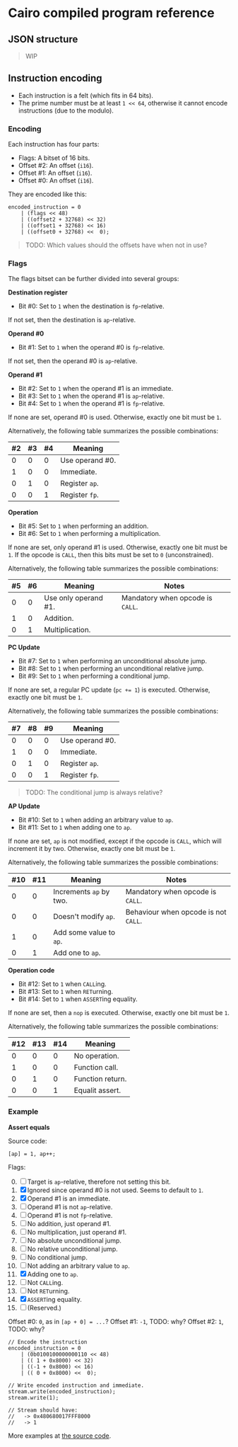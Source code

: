 # Cairo compiled program reference

## JSON structure

> WIP

## Instruction encoding

  - Each instruction is a felt (which fits in 64 bits).
  - The prime number must be at least `1 << 64`, otherwise it cannot encode instructions (due to the modulo).

### Encoding

Each instruction has four parts:

  - Flags: A bitset of 16 bits.
  - Offset #2: An offset (`i16`).
  - Offset #1: An offset (`i16`).
  - Offset #0: An offset (`i16`).

They are encoded like this:

    encoded_instruction = 0
        | (flags << 48)
        | ((offset2 + 32768) << 32)
        | ((offset1 + 32768) << 16)
        | ((offset0 + 32768) <<  0);

> TODO: Which values should the offsets have when not in use?

### Flags

The flags bitset can be further divided into several groups:

**Destination register**

  - Bit #0: Set to `1` when the destination is `fp`-relative.

If not set, then the destination is `ap`-relative.

**Operand #0**

  - Bit #1: Set to `1` when the operand #0 is `fp`-relative.

If not set, then the operand #0 is `ap`-relative.

**Operand #1**

  - Bit #2: Set to `1` when the operand #1 is an immediate.
  - Bit #3: Set to `1` when the operand #1 is `ap`-relative.
  - Bit #4: Set to `1` when the operand #1 is `fp`-relative.

If none are set, operand #0 is used. Otherwise, exactly one bit must be `1`.

Alternatively, the following table summarizes the possible combinations:

| #2 | #3 | #4 |     Meaning     |
|----|----|----|-----------------|
|  0 |  0 |  0 | Use operand #0. |
|  1 |  0 |  0 | Immediate.      |
|  0 |  1 |  0 | Register `ap`.  |
|  0 |  0 |  1 | Register `fp`.  |

**Operation**

  - Bit #5: Set to `1` when performing an addition.
  - Bit #6: Set to `1` when performing a multiplication.

If none are set, only operand #1 is used. Otherwise, exactly one bit must be `1`.
If the opcode is `CALL`, then this bits must be set to `0` (unconstrained).

Alternatively, the following table summarizes the possible combinations:

| #5 | #6 |       Meaning        |              Notes               |
|----|----|----------------------|----------------------------------|
|  0 |  0 | Use only operand #1. | Mandatory when opcode is `CALL`. |
|  1 |  0 | Addition.            |                                  |
|  0 |  1 | Multiplication.      |                                  |

**PC Update**

  - Bit #7: Set to `1` when performing an unconditional absolute jump.
  - Bit #8: Set to `1` when performing an unconditional relative jump.
  - Bit #9: Set to `1` when performing a conditional jump.

If none are set, a regular PC update (`pc += 1`) is executed. Otherwise, exactly one bit must be `1`.

Alternatively, the following table summarizes the possible combinations:

| #7 | #8 | #9 |     Meaning     |
|----|----|----|-----------------|
|  0 |  0 |  0 | Use operand #0. |
|  1 |  0 |  0 | Immediate.      |
|  0 |  1 |  0 | Register `ap`.  |
|  0 |  0 |  1 | Register `fp`.  |

> TODO: The conditional jump is always relative?

**AP Update**

  - Bit #10: Set to `1` when adding an arbitrary value to `ap`.
  - Bit #11: Set to `1` when adding one to `ap`.

If none are set, `ap` is not modified, except if the opcode is `CALL`, which will increment it by two. Otherwise, exactly one bit must be `1`.

Alternatively, the following table summarizes the possible combinations:

| #10 | #11 |         Meaning         |                Notes                 |
|-----|-----|-------------------------|--------------------------------------|
|   0 |   0 | Increments `ap` by two. | Mandatory when opcode is `CALL`.     |
|   0 |   0 | Doesn't modify `ap`.    | Behaviour when opcode is not `CALL`. |
|   1 |   0 | Add some value to `ap`. |                                      |
|   0 |   1 | Add one to `ap`.        |                                      |

**Operation code**

  - Bit #12: Set to `1` when `CALL`ing.
  - Bit #13: Set to `1` when `RET`urning.
  - Bit #14: Set to `1` when `ASSERT`ing equality.

If none are set, then a `nop` is executed. Otherwise, exactly one bit must be `1`.

Alternatively, the following table summarizes the possible combinations:

| #12 | #13 | #14 |     Meaning      |
|-----|-----|-----|------------------|
|   0 |   0 |   0 | No operation.    |
|   1 |   0 |   0 | Function call.   |
|   0 |   1 |   0 | Function return. |
|   0 |   0 |   1 | Equalit assert.  |

### Example

**Assert equals**

Source code:

    [ap] = 1, ap++;

Flags:

  0. ☐ Target is `ap`-relative, therefore not setting this bit.
  1. ☒ Ignored since operand #0 is not used. Seems to default to `1`.
  2. ☒ Operand #1 is an immediate.
  3. ☐ Operand #1 is not `ap`-relative.
  4. ☐ Operand #1 is not `fp`-relative.
  5. ☐ No addition, just operand #1.
  6. ☐ No multiplication, just operand #1.
  7. ☐ No absolute unconditional jump.
  8. ☐ No relative unconditional jump.
  9. ☐ No conditional jump.
  10. ☐ Not adding an arbitrary value to `ap`.
  11. ☒ Adding one to `ap`.
  12. ☐ Not `CALL`ing.
  13. ☐ Not `RET`urning.
  14. ☒ `ASSERT`ing equality.
  16. ☐ (Reserved.)

Offset #0: `0`, as in `[ap + 0] = ...`?
Offset #1: `-1`, TODO: why?
Offset #2: `1`, TODO: why?

    // Encode the instruction
    encoded_instruction = 0
        | (0b0100100000000110 << 48)
        | (( 1 + 0x8000) << 32)
        | ((-1 + 0x8000) << 16)
        | (( 0 + 0x8000) <<  0);

    // Write encoded instruction and immediate.
    stream.write(encoded_instruction);
    stream.write(1);

    // Stream should have:
    //   -> 0x480680017FFF8000
    //   -> 1

More examples at [the source code](https://github.com/starkware-libs/cairo-lang/blob/master/src/starkware/cairo/lang/compiler/encode_test.py).

